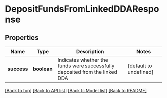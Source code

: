 # DepositFundsFromLinkedDDAResponse

## Properties

|Name | Type | Description | Notes|
|------------ | ------------- | ------------- | -------------|
|**success** | **boolean** | Indicates whether the funds were successfully deposited from the linked DDA | [default to undefined]|




[[Back to top]](#) [[Back to API list]](../../README.md#documentation-for-api-endpoints) [[Back to Model list]](../../README.md#documentation-for-models) [[Back to README]](../../README.md)
